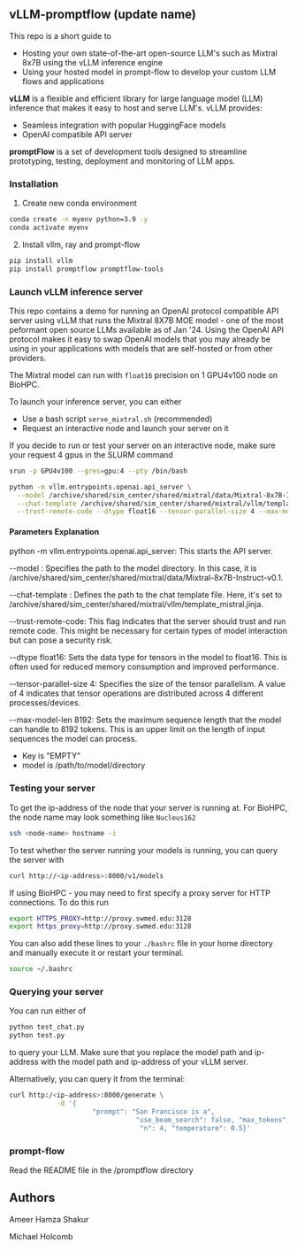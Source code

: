 ## vLLM-promptflow (update name)
This repo is a short guide to 
- Hosting your own state-of-the-art open-source LLM's such as Mixtral 8x7B using the vLLM inference engine
- Using your hosted model in prompt-flow to develop your custom LLM flows and applications

**vLLM** is a flexible and efficient library for large language model (LLM) inference that makes it easy to host and serve LLM's. vLLM provides:
- Seamless integration with popular HuggingFace models
- OpenAI compatible API server 

**promptFlow** is a set of development tools designed to streamline prototyping, testing, deployment and monitoring of LLM apps. 

### Installation
1. Create new conda environment 
```sh
conda create -n myenv python=3.9 -y
conda activate myenv
```
2. Install vllm, ray and prompt-flow 
```sh
pip install vllm
pip install promptflow promptflow-tools
```

### Launch vLLM inference server 

This repo contains a demo for running an OpenAI protocol compatible API server using vLLM that runs the Mixtral 8X7B MOE model - one of the most peformant open source LLMs available as of Jan '24. Using the OpenAI API protocol makes it easy to swap OpenAI models that you may already be using in your applications with models that are self-hosted or from other providers. 

The Mixtral model can run with `float16` precision on 1 GPU4v100 node on BioHPC. 

To launch your inference server, you can either

   - Use a bash script `serve_mixtral.sh` (recommended)
   - Request an interactive node and launch your server on it

If you decide to run or test your server on an interactive node, make sure your request 4 gpus in the SLURM command
```sh
srun -p GPU4v100 --gres=gpu:4 --pty /bin/bash

python -m vllm.entrypoints.openai.api_server \
  --model /archive/shared/sim_center/shared/mixtral/data/Mixtral-8x7B-Instruct-v0.1 \
  --chat-template /archive/shared/sim_center/shared/mixtral/vllm/template_mistral.jinja \
  --trust-remote-code --dtype float16 --tensor-parallel-size 4 --max-model-len 8192
```
#### Parameters Explanation

python -m vllm.entrypoints.openai.api_server: This starts the API server.

--model <path>: Specifies the path to the model directory. In this case, it is /archive/shared/sim_center/shared/mixtral/data/Mixtral-8x7B-Instruct-v0.1.

--chat-template <path>: Defines the path to the chat template file. Here, it's set to /archive/shared/sim_center/shared/mixtral/vllm/template_mistral.jinja.

--trust-remote-code: This flag indicates that the server should trust and run remote code. This might be necessary for certain types of model interaction but can pose a security risk.

--dtype float16: Sets the data type for tensors in the model to float16. This is often used for reduced memory consumption and improved performance.

--tensor-parallel-size 4: Specifies the size of the tensor parallelism. A value of 4 indicates that tensor operations are distributed across 4 different processes/devices.

--max-model-len 8192: Sets the maximum sequence length that the model can handle to 8192 tokens. This is an upper limit on the length of input sequences the model can process.

- Key is "EMPTY"
- model is /path/to/model/directory

### Testing your server

To get the ip-address of the node that your server is running at. For BioHPC, the node name may look something like `Nucleus162`
```sh
ssh <node-name> hostname -i
```

To test whether the server running your models is running, you can query the server with
```sh
curl http://<ip-address>:8000/v1/models
```

If using BioHPC - you may need to first specify a proxy server for HTTP connections. To do this run 
```sh
export HTTPS_PROXY=http://proxy.swmed.edu:3128
export https_proxy=http://proxy.swmed.edu:3128
```
You can also add these lines to your `./bashrc` file in your home directory and manually execute it or restart your terminal. 
```sh
source ~/.bashrc
```

### Querying your server
You can run either of 
```sh
python test_chat.py
python test.py
```
to query your LLM. Make sure that you replace the model path and ip-address with the model path and ip-address of your vLLM server.

Alternatively, you can query it from the terminal: 
```sh
curl http:/<ip-address>:8000/generate \
            -d '{
                     "prompt": "San Francisco is a",
                                "use_beam_search": false, "max_tokens": 300,
                                 "n": 4, "temperature": 0.5}'

```

### prompt-flow

Read the README file in the /promptflow directory


## Authors
Ameer Hamza Shakur

Michael Holcomb


